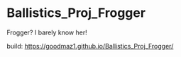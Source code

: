 # Ballistics_Proj_Frogger
Frogger? I barely know her!


build: https://goodmaz1.github.io/Ballistics_Proj_Frogger/
